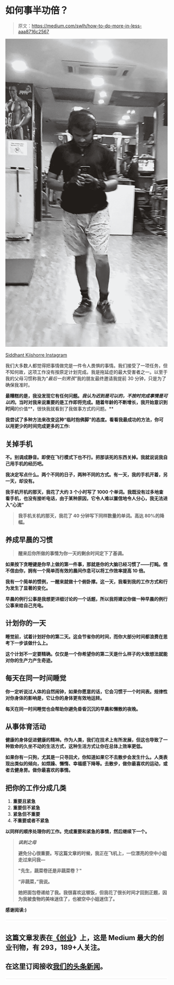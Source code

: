 # 如何事半功倍？

> 原文：<https://medium.com/swlh/how-to-do-more-in-less-aaa8716c2567>

![](img/5a80b8e455a4cb1915390864ba42037f.png)

[Siddhant Kiishorre Instagram](https://instagram.com/kiishorre)

我们大多数人都觉得把事情做完是一件令人畏惧的事情。我们接受了一项任务，但不知何故，这项工作没有按原定计划完成。我是拖延症的最大受害者之一。以至于我的父母习惯称我为“*最后一刻男孩*”我的朋友最终邀请我提前 30 分钟，只是为了确保我准时。

**最糟糕的是，我没发现它有任何问题。**我认为迟到是可以的*，不按时完成事情是可以的*。当时对我来说重要的是工作即将完成。随着年龄的不断增长，我开始意识到时间**的价值**，很快我就看到了我做事方式的问题。**

**我尝试了多种方法来改变这种“临时抱佛脚”的态度。看看我最成功的方法，你可以用更少的时间完成更多的工作:**

## **关掉手机**

**不。别调成静音。即使在飞行模式下也不行。把那该死的东西关掉。我就说说我自己用手机的经历吧。**

**我决定写点什么。两个不同的日子，两种不同的方式。有一天，我的手机开着，另一天，却没有。**

**我手机开机的那天，我花了大约 3 个小时写了 1000 个单词。我既没有过多地查看手机，也没有接听电话，由于某种原因，它令人难以置信地令人分心，我无法进入“心流”**

> **我手机关机的那天，我花了 40 分钟写下同样数量的单词。高达 80%的降幅。**

## **养成早晨的习惯**

> **醒来后你所做的事情为你一天的剩余时间定下了基调。**

**如果按下贪睡键是你早上做的第一件事，那就是你的大脑已经习惯了——打盹。信不信由你，拥有一个简单而有效的晨间作息可以将工作效率提高 10 倍。**

**我有一个简单的惯例，一醒来就做十个俯卧撑。这一天，我看到我的工作方式和行为发生了显著的变化。**

**早晨的例行公事是我想更详细讨论的一个话题，所以我将建议你做一种早晨的例行公事来给自己充电。**

## **计划你的一天**

**睡觉前，试着计划好你的第二天。这会节省你的时间，而你大部分时间都浪费在思考下一步该做什么上。**

**这个计划不一定要精确。仅仅是一个你希望你的第二天是什么样子的大致想法就能对你的生产力产生奇迹。**

## **每天在同一时间睡觉**

**你一定听说过人体的自然闹钟，如果你愿意的话，它会习惯于一个时间表。规律性对你身体的影响是，它让你的身体更有效地运转。**

**每天在同一时间睡觉也会帮助你避免昏昏沉沉的早晨和懒散的夜晚。**

## **从事体育活动**

**健康的身体促进健康的精神。作为人类，我们在技术上有所发展，但这也导致了一种致命的久坐不动的生活方式，这种生活方式让你在总体上效率更低。**

**如果你有一只狗，尤其是一只寻回犬，你知道如果它不去散步会发生什么。人类表现出类似的倾向，如烦躁、懒惰、幸福感下降等。去散步，做你最喜欢的运动，或者去健身房。做你最喜欢的事情。**

## **把你的工作分成几类**

1.  **重要且紧急**
2.  **重要但不紧急**
3.  **紧急但不重要**
4.  **不重要或者不紧急**

**以同样的顺序处理你的工作。完成重要和紧急的事情，然后继续下一个。**

> ***讽刺之母***
> 
> **避免分心很重要。写这篇文章的时候，我正在飞机上，一位漂亮的空中小姐走过来问我—**
> 
> **"先生，蔬菜卷还是非蔬菜卷？"**
> 
> **“非蔬菜，”我说。**
> 
> **她把面包卷递给了我。我很喜欢这顿饭，但我花了很长时间才回到正题，因为我被食物的美味迷住了，也被空中小姐迷住了。**

****感谢阅读:)****

**![](img/731acf26f5d44fdc58d99a6388fe935d.png)**

## **这篇文章发表在[《创业](https://medium.com/swlh)》上，这是 Medium 最大的创业刊物，有 293，189+人关注。**

## **在这里订阅接收[我们的头条新闻](http://growthsupply.com/the-startup-newsletter/)。**

**![](img/731acf26f5d44fdc58d99a6388fe935d.png)**
